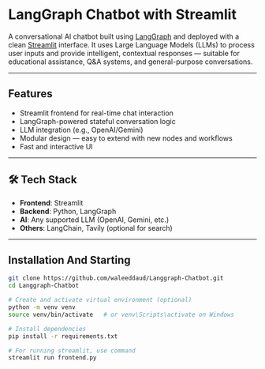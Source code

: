#  LangGraph Chatbot with Streamlit

A conversational AI chatbot built using [LangGraph](https://github.com/langchain-ai/langgraph) and deployed with a clean [Streamlit](https://streamlit.io/) interface. It uses Large Language Models (LLMs) to process user inputs and provide intelligent, contextual responses — suitable for educational assistance, Q&A systems, and general-purpose conversations.

---

##  Features

-  Streamlit frontend for real-time chat interaction
-  LangGraph-powered stateful conversation logic
-  LLM integration (e.g., OpenAI/Gemini)
-  Modular design — easy to extend with new nodes and workflows
-  Fast and interactive UI

---

## 🛠 Tech Stack

- **Frontend**: Streamlit
- **Backend**: Python, LangGraph
- **AI**: Any supported LLM (OpenAI, Gemini, etc.)
- **Others**: LangChain, Tavily (optional for search)

---

##  Installation And Starting 

```bash
git clone https://github.com/waleeddaud/Langgraph-Chatbot.git
cd Langgraph-Chatbot

# Create and activate virtual environment (optional)
python -m venv venv
source venv/bin/activate   # or venv\Scripts\activate on Windows

# Install dependencies
pip install -r requirements.txt

# For running streamlit, use command
streamlit run frontend.py


